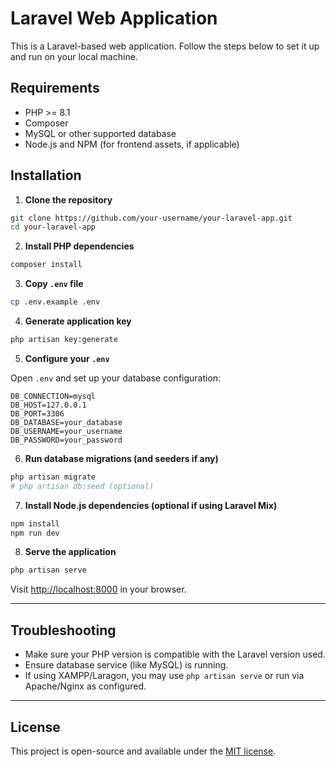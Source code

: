 # Laravel Web Application

This is a Laravel-based web application. Follow the steps below to set it up and run on your local machine.

## Requirements

-   PHP >= 8.1
-   Composer
-   MySQL or other supported database
-   Node.js and NPM (for frontend assets, if applicable)

## Installation

1. **Clone the repository**

```bash
git clone https://github.com/your-username/your-laravel-app.git
cd your-laravel-app

```

2. **Install PHP dependencies**

```bash
composer install
```

3. **Copy `.env` file**

```bash
cp .env.example .env
```

4. **Generate application key**

```bash
php artisan key:generate
```

5. **Configure your `.env`**

Open `.env` and set up your database configuration:

```dotenv
DB_CONNECTION=mysql
DB_HOST=127.0.0.1
DB_PORT=3306
DB_DATABASE=your_database
DB_USERNAME=your_username
DB_PASSWORD=your_password
```

6. **Run database migrations (and seeders if any)**

```bash
php artisan migrate
# php artisan db:seed (optional)
```

7. **Install Node.js dependencies (optional if using Laravel Mix)**

```bash
npm install
npm run dev
```

8. **Serve the application**

```bash
php artisan serve
```

Visit [http://localhost:8000](http://localhost:8000) in your browser.

---

## Troubleshooting

-   Make sure your PHP version is compatible with the Laravel version used.
-   Ensure database service (like MySQL) is running.
-   If using XAMPP/Laragon, you may use `php artisan serve` or run via Apache/Nginx as configured.

---

## License

This project is open-source and available under the [MIT license](LICENSE).

```

```
